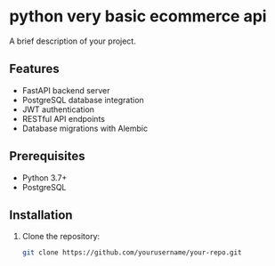 # python very basic ecommerce api

A brief description of your project.

## Features

- FastAPI backend server
- PostgreSQL database integration
- JWT authentication
- RESTful API endpoints
- Database migrations with Alembic

## Prerequisites

- Python 3.7+
- PostgreSQL

## Installation

1. Clone the repository:
   ```bash
   git clone https://github.com/yourusername/your-repo.git